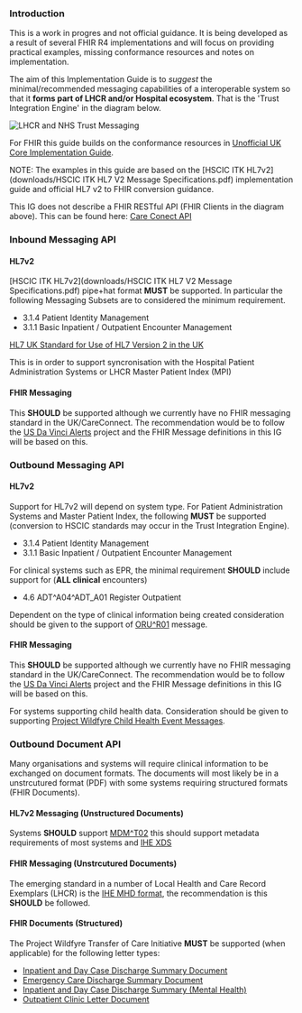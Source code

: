 
### Introduction

This is a work in progres and not official guidance. It is being developed as a result of several FHIR R4 implementations and will focus on providing practical examples, missing conformance resources and notes on implementation.
 
The aim of this Implementation Guide is to *suggest* the minimal/recommended messaging capabilities of a interoperable system so that it **forms part of LHCR and/or Hospital ecosystem**. That is the 'Trust Integration Engine' in the diagram below.

![LHCR and NHS Trust Messaging](LHCRE.jpeg)

For FHIR this guide builds on the conformance resources in [Unofficial UK Core Implementation Guide](https://interopen.github.io/careconnect-base-stu3/). 

NOTE: The examples in this guide are based on the [HSCIC ITK HL7v2](downloads/HSCIC ITK HL7 V2 Message Specifications.pdf) implementation guide and official HL7 v2 to FHIR conversion guidance. 

This IG does not describe a FHIR RESTful API (FHIR Clients in the diagram above). This can be found here: [Care Conect API](https://project-wildfyre.github.io/careconnect-api-R4/)

### Inbound Messaging API

#### HL7v2

[HSCIC ITK HL7v2](downloads/HSCIC ITK HL7 V2 Message Specifications.pdf) pipe+hat format **MUST** be supported. In particular the following Messaging Subsets are to considered the minimum requirement.

* 3.1.4 Patient Identity Management
* 3.1.1 Basic Inpatient / Outpatient Encounter Management

[HL7 UK Standard for Use of HL7 Version 2 in the UK](https://www.hl7.org.uk/wp-content/uploads/HL7UK_Media/Documents/Standards/HL72UKA.3-v2.pdf)

This is in order to support syncronisation with the Hospital Patient Administration Systems or LHCR Master Patient Index (MPI)

#### FHIR Messaging

This **SHOULD** be supported although we currently have no FHIR messaging standard in the UK/CareConnect. The recommendation would be to follow the [US Da Vinci Alerts](http://build.fhir.org/ig/HL7/davinci-alerts/) project and the FHIR Message definitions in this IG will be based on this.

### Outbound Messaging API

#### HL7v2

Support for HL7v2 will depend on system type. For Patient Administration Systems and Master Patient Index, the following **MUST** be supported (conversion to HSCIC standards may occur in the Trust Integration Engine).

* 3.1.4 Patient Identity Management
* 3.1.1 Basic Inpatient / Outpatient Encounter Management

For clinical systems such as EPR, the minimal requirement **SHOULD** include support for (**ALL clinical** encounters)

* 4.6 ADT^A04^ADT_A01 Register Outpatient

Dependent on the type of clinical information being created consideration should be given to the support of [ORU^R01](http://www.hl7.eu/refactored/msgORU_R01.html) message.

#### FHIR Messaging

This **SHOULD** be supported although we currently have no FHIR messaging standard in the UK/CareConnect. The recommendation would be to follow the [US Da Vinci Alerts](http://build.fhir.org/ig/HL7/davinci-alerts/) project and the FHIR Message definitions in this IG will be based on this.

For systems supporting child health data. Consideration should be given to supporting [Project Wildfyre Child Health Event Messages](https://nhsconnect.github.io/Digital-Child-Health-STU3/index.html).

### Outbound Document API

Many organisations and systems will require clinical information to be exchanged on document formats. The documents will most likely be in a unstrcutured format (PDF) with some systems requiring structured formats (FHIR Documents).

#### HL7v2 Messaging (Unstructured Documents)

Systems **SHOULD** support [MDM^T02](http://www.hl7.eu/refactored/msgMDM_T02.html) this should support metadata requirements of most systems and [IHE XDS](https://wiki.ihe.net/index.php/Cross-Enterprise_Document_Sharing)


#### FHIR Messaging (Unstrcutured Documents)

The emerging standard in a number of Local Health and Care Record Exemplars (LHCR) is the [IHE MHD format](https://build.fhir.org/ig/IHE/ITI.MHD), the recommendation is this **SHOULD** be followed.

#### FHIR Documents (Structured)

The Project Wildfyre Transfer of Care Initiative **MUST** be supported (when applicable) for the following letter types:

* [Inpatient and Day Case Discharge Summary Document](https://developer.nhs.uk/apis/itk3tocedischarge-2-6-0/) 
* [Emergency Care Discharge Summary Document](https://developer.nhs.uk/apis/itk3emergencycareedischarge-2-6-0/)
* [Inpatient and Day Case Discharge Summary (Mental Health)](https://developer.nhs.uk/apis/itk3tocmentalhealthedischarge-2-6-0/)
* [Outpatient Clinic Letter Document](https://developer.nhs.uk/apis/itk3tocoutpatientletter-2-6-0/)